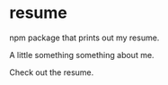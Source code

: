 # resume

npm package that prints out my resume.

A little something something about me.

Check out the resume.
